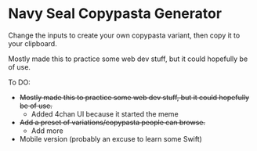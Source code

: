# Navy Seal Copypasta Generator

Change the inputs to create your own copypasta variant, then copy it to your clipboard.

Mostly made this to practice some web dev stuff, but it could hopefully be of use.

To DO:
* ~~Mostly made this to practice some web dev stuff, but it could hopefully be of use.~~
    * Added 4chan UI because it started the meme
* ~~Add a preset of variations/copypasta people can browse.~~
    * Add more
* Mobile version (probably an excuse to learn some Swift)
